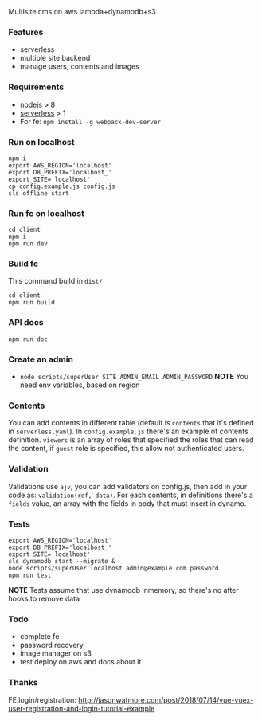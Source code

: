 Multisite cms on aws lambda+dynamodb+s3

### Features
- serverless
- multiple site backend
- manage users, contents and images

### Requirements
- nodejs > 8
- [serverless](https://serverless.com/) > 1
- For fe: `npm install -g webpack-dev-server`

### Run on localhost
```
npm i
export AWS_REGION='localhost'
export DB_PREFIX='localhost_'
export SITE='localhost'
cp config.example.js config.js
sls offline start
```

### Run fe on localhost
```
cd client
npm i
npm run dev
```

### Build fe
This command build in `dist/`
```
cd client
npm run build
```

### API docs
```
npm run doc
```

### Create an admin
- `node scripts/superUser SITE ADMIN_EMAIL ADMIN_PASSWORD`
**NOTE** You need env variables, based on region


### Contents
You can add contents in different table (default is `contents` that it's defined in `serverless.yaml`). In `config.example.js` there's an example of contents definition. `viewers` is an array of roles that specified the roles that can read the content, if `guest` role is specified, this allow not authenticated users.

### Validation
Validations use `ajv`, you can add validators on config.js, then add in your code as: `validation(ref, data)`. For each contents, in definitions there's a `fields` value, an array with the fields in body that must insert in dynamo.

### Tests
```
export AWS_REGION='localhost'
export DB_PREFIX='localhost_'
export SITE='localhost'
sls dynamodb start --migrate &
node scripts/superUser localhost admin@example.com password
npm run test
```
**NOTE** Tests assume that use dynamodb inmemory, so there's no after hooks to remove data

### Todo
- complete fe
- password recovery
- image manager on s3
- test deploy on aws and docs about it

### Thanks
FE login/registration: http://jasonwatmore.com/post/2018/07/14/vue-vuex-user-registration-and-login-tutorial-example
